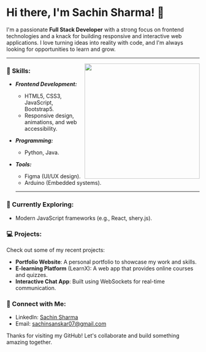 # Hi there, I'm Sachin Sharma! 👋


I'm a passionate **Full Stack Developer** with a strong focus on frontend technologies and a knack for building responsive and interactive web applications. I love turning ideas into reality with code, and I'm always looking for opportunities to learn and grow.

<hr>

<img align="right" src="https://camo.githubusercontent.com/bc425a5c4e99161dca81a32820bad4d14290d90de6308f16eb8e1d904526f5ab/68747470733a2f2f6d656469612e6c6963646e2e636f6d2f646d732f696d6167652f44353631324151474f6d77664945356d6c57412f61727469636c652d636f7665725f696d6167652d736872696e6b5f3732305f313238302f302f313637343631373934373232383f653d3231343734383336343726763d6265746126743d4654555f697351365659665635445f7565464850577654385a716744654a47337972384d69386c70666b30" width="300" />

### 🚀 Skills:

- ***Frontend Development:***
  - HTML5, CSS3, JavaScript, Bootstrap5.
  - Responsive design, animations, and web accessibility.
     <br> 
- ***Programming:***
  - Python, Java.
    <br>
- ***Tools:***
  
  - Figma (UI/UX design).
  - Arduino (Embedded systems).
  <hr>
  
### 🌱 Currently Exploring:
- Modern JavaScript frameworks (e.g., React, shery.js).


### 💻 Projects:
Check out some of my recent projects:
- **Portfolio Website**: A personal portfolio to showcase my work and skills.
- **E-learning Platform** (LearnX): A web app that provides online courses and quizzes.
- **Interactive Chat App**: Built using WebSockets for real-time communication.

### 🔗 Connect with Me:
- LinkedIn: <a href="https://www.linkedin.com/in/sachin-sharma-a-419b66259/">Sachin Sharma</a>
- Email: sachinsanskar07@gmail.com

Thanks for visiting my GitHub! Let's collaborate and build something amazing together.
